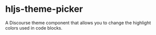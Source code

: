 # hljs-theme-picker

A Discourse theme component that allows you to change the highlight colors used in code blocks.
